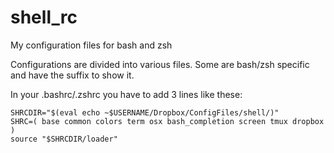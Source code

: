 shell_rc
========

My configuration files for bash and zsh

Configurations are divided into various files.
Some are bash/zsh specific and have the suffix to show it.

In your .bashrc/.zshrc you have to add 3 lines like these:

```
SHRCDIR="$(eval echo ~$USERNAME/Dropbox/ConfigFiles/shell/)"
SHRC=( base common colors term osx bash_completion screen tmux dropbox )
source "$SHRCDIR/loader"
```
